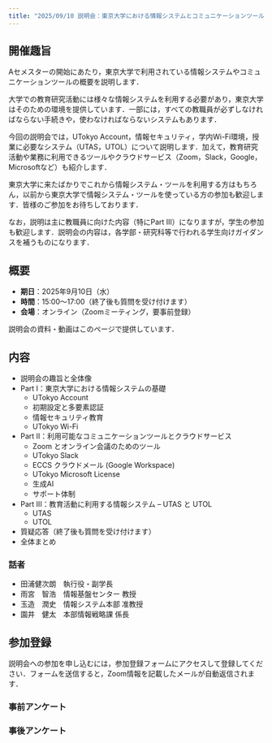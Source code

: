 ```yaml
---
title: "2025/09/10 説明会：東京大学における情報システムとコミュニケーションツール"
---
```


## 開催趣旨
Aセメスターの開始にあたり，東京大学で利用されている情報システムやコミュニケーションツールの概要を説明します．

大学での教育研究活動には様々な情報システムを利用する必要があり，東京大学はそのための環境を提供しています．一部には，すべての教職員が必ずしなければならない手続きや，使わなければならないシステムもあります．

今回の説明会では，UTokyo Account，情報セキュリティ，学内Wi-Fi環境，授業に必要なシステム（UTAS，UTOL）について説明します．加えて，教育研究活動や業務に利用できるツールやクラウドサービス（Zoom，Slack，Google，Microsoftなど）も紹介します．

東京大学に来たばかりでこれから情報システム・ツールを利用する方はもちろん，以前から東京大学で情報システム・ツールを使っている方の参加も歓迎します．皆様のご参加をお待ちしております．

なお，説明は主に教職員に向けた内容（特にPart III）になりますが，学生の参加も歓迎します．説明会の内容は，各学部・研究科等で行われる学生向けガイダンスを補うものになります．

## 概要
- **期日**：2025年9月10日（水）
- **時間**：15:00～17:00（終了後も質問を受け付けます）
- **会場**：オンライン（Zoomミーティング，要事前登録）
<!-- [要事前登録](Microsoft Formsのリンクをここに埋める/) -->

説明会の資料・動画はこのページで提供しています．

## 内容
- 説明会の趣旨と全体像
- Part I：東京大学における情報システムの基礎
  - UTokyo Account
  - 初期設定と多要素認証
  - 情報セキュリティ教育
  - UTokyo Wi-Fi
- Part II：利用可能なコミュニケーションツールとクラウドサービス
  - Zoom とオンライン会議のためのツール
  - UTokyo Slack
  - ECCS クラウドメール (Google Workspace)
  - UTokyo Microsoft License
  - 生成AI
  - サポート体制
- Part III：教育活動に利用する情報システム – UTAS と UTOL
  - UTAS
  - UTOL
- 質疑応答（終了後も質問を受け付けます）
- 全体まとめ

<!-- 質問は**[こちらの Slido](https://app.sli.do/event/7fF9LrGSUkVowEfYDCVMfp/live/questions)** （または [https://sli.do/](https://sli.do/) で code = `utelecon20250312`）へ投稿してください．事前の質問も歓迎します． -->

### 話者
- 田浦健次朗　執行役・副学長
- 雨宮　智浩　情報基盤センター 教授
- 玉造　潤史　情報システム本部 准教授
- 園井　健太　本部情報戦略課 係長

## 参加登録
説明会への参加を申し込むには，参加登録フォームにアクセスして登録してください．フォームを送信すると，Zoom情報を記載したメールが自動返信されます．
<!-- [参加登録フォーム](https://forms.office.com/r/qEMGe7gvLt) -->

### 事前アンケート
<!-- [事前アンケート](https://forms.office.com/r/mNc4x4W7g1)にご協力をお願いします. -->

### 事後アンケート
<!-- [事後アンケート]()にご協力をお願いします. Zoomから退出した際に表示されたアンケートを表示同じものですので，そちらから回答することも可能です． -->
